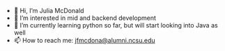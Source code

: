 - 👋 Hi, I’m Julia McDonald
- 👀 I’m interested in mid and backend development
- 🌱 I’m currently learning python so far, but will start looking into Java as well
- 📫 How to reach me: jfmcdona@alumni.ncsu.edu

<!---
jfmcdona/jfmcdona is a ✨ special ✨ repository because its `README.md` (this file) appears on your GitHub profile.
You can click the Preview link to take a look at your changes.
--->
